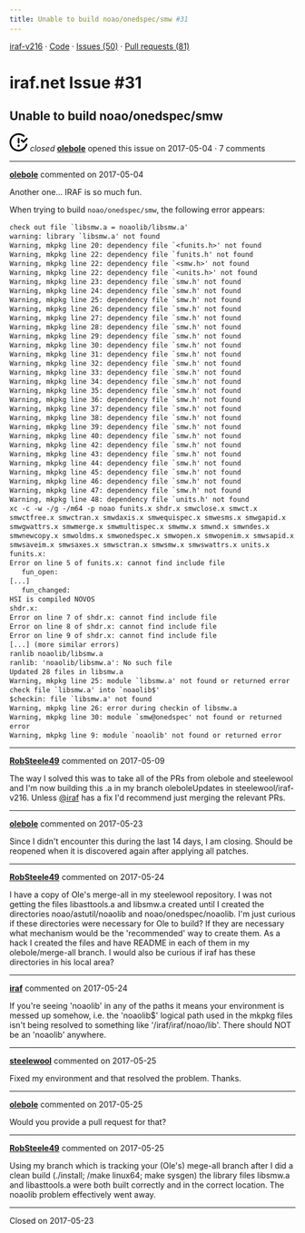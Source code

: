 ```yaml
---
title: Unable to build noao/onedspec/smw #31
---
```


[iraf-v216](/iraf-v216) · [Code](https://github.com/iraf-community/iraf/tree/iraf-v216) · [Issues (50)](/iraf-v216/issues) · [Pull requests (81)](/iraf-v216/issues/pulls)

# iraf.net Issue #31
## Unable to build noao/onedspec/smw
![closed](issue-closed.svg) *closed* **[olebole](https://github.com/olebole)** opened this issue on 2017-05-04 · 7 comments

- - - -

**[olebole](https://github.com/olebole)** commented on 2017-05-04

Another one... IRAF is so much fun.

When trying to build `noao/onedspec/smw`, the following error appears:
```
check out file `libsmw.a = noaolib/libsmw.a'
warning: library `libsmw.a' not found
Warning, mkpkg line 20: dependency file `<funits.h>' not found
Warning, mkpkg line 22: dependency file `funits.h' not found
Warning, mkpkg line 22: dependency file `<smw.h>' not found
Warning, mkpkg line 22: dependency file `<units.h>' not found
Warning, mkpkg line 23: dependency file `smw.h' not found
Warning, mkpkg line 24: dependency file `smw.h' not found
Warning, mkpkg line 25: dependency file `smw.h' not found
Warning, mkpkg line 26: dependency file `smw.h' not found
Warning, mkpkg line 27: dependency file `smw.h' not found
Warning, mkpkg line 28: dependency file `smw.h' not found
Warning, mkpkg line 29: dependency file `smw.h' not found
Warning, mkpkg line 30: dependency file `smw.h' not found
Warning, mkpkg line 31: dependency file `smw.h' not found
Warning, mkpkg line 32: dependency file `smw.h' not found
Warning, mkpkg line 33: dependency file `smw.h' not found
Warning, mkpkg line 34: dependency file `smw.h' not found
Warning, mkpkg line 35: dependency file `smw.h' not found
Warning, mkpkg line 36: dependency file `smw.h' not found
Warning, mkpkg line 37: dependency file `smw.h' not found
Warning, mkpkg line 38: dependency file `smw.h' not found
Warning, mkpkg line 39: dependency file `smw.h' not found
Warning, mkpkg line 40: dependency file `smw.h' not found
Warning, mkpkg line 42: dependency file `smw.h' not found
Warning, mkpkg line 43: dependency file `smw.h' not found
Warning, mkpkg line 44: dependency file `smw.h' not found
Warning, mkpkg line 45: dependency file `smw.h' not found
Warning, mkpkg line 46: dependency file `smw.h' not found
Warning, mkpkg line 47: dependency file `smw.h' not found
Warning, mkpkg line 48: dependency file `units.h' not found
xc -c -w -/g -/m64 -p noao funits.x shdr.x smwclose.x smwct.x smwctfree.x smwctran.x smwdaxis.x smwequispec.x smwesms.x smwgapid.x smwgwattrs.x smwmerge.x smwmultispec.x smwmw.x smwnd.x smwndes.x smwnewcopy.x smwoldms.x smwonedspec.x smwopen.x smwopenim.x smwsapid.x smwsaveim.x smwsaxes.x smwsctran.x smwsmw.x smwswattrs.x units.x
funits.x:
Error on line 5 of funits.x: cannot find include file
   fun_open:
[...]
   fun_changed:
HSI is compiled NOVOS
shdr.x:
Error on line 7 of shdr.x: cannot find include file
Error on line 8 of shdr.x: cannot find include file
Error on line 9 of shdr.x: cannot find include file
[...] (more similar errors)
ranlib noaolib/libsmw.a
ranlib: 'noaolib/libsmw.a': No such file
Updated 28 files in libsmw.a
Warning, mkpkg line 25: module `libsmw.a' not found or returned error
check file `libsmw.a' into `noaolib$'
$checkin: file `libsmw.a' not found
Warning, mkpkg line 26: error during checkin of libsmw.a
Warning, mkpkg line 30: module `smw@onedspec' not found or returned error
Warning, mkpkg line 9: module `noaolib' not found or returned error
```
- - - -

**[RobSteele49](https://github.com/RobSteele49)** commented on 2017-05-09

The way I solved this was to take all of the PRs from olebole and steelewool and I'm now building this .a in my branch oleboleUpdates in steelewool/iraf-v216. Unless [@iraf](https://github.com/iraf) has a fix I'd recommend just merging the relevant PRs.
- - - -

**[olebole](https://github.com/olebole)** commented on 2017-05-23

Since I didn't encounter this during the last 14 days, I am closing. Should be reopened when it is discovered again after applying all patches.
- - - -

**[RobSteele49](https://github.com/RobSteele49)** commented on 2017-05-24

I have a copy of Ole's merge-all in my steelewool repository. I was not getting the files libasttools.a and libsmw.a created until I created the directories  noao/astutil/noaolib and noao/onedspec/noaolib. I'm just curious if these directories were necessary for Ole to build? If they are necessary what mechanism would be the 'recommended' way to create them. As a hack I created the files and have README in each of them in my olebole/merge-all branch. I would also be curious if iraf has these directories in his local area?
- - - -

**[iraf](https://github.com/iraf)** commented on 2017-05-24

If you're seeing 'noaolib' in any of the paths it means your environment is
messed up somehow, i.e. the 'noaolib$' logical path used in the mkpkg files
isn't being resolved to something like '/iraf/iraf/noao/lib'.  There should
NOT be an 'noaolib' anywhere.

- - - -

**[steelewool](https://github.com/steelewool)** commented on 2017-05-25

Fixed my environment and that resolved the problem. Thanks.

- - - -

**[olebole](https://github.com/olebole)** commented on 2017-05-25

Would you provide a pull request for that?
- - - -

**[RobSteele49](https://github.com/RobSteele49)** commented on 2017-05-25

Using my branch which is tracking your (Ole's) mege-all branch after I did a clean build (./install; /make linux64; make sysgen)  the library files libsmw.a and libasttools.a were both built correctly and in the correct location. The noaolib problem effectively went away.

- - - -

Closed on 2017-05-23
